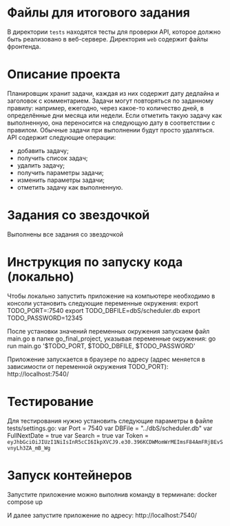# Файлы для итогового задания

В директории `tests` находятся тесты для проверки API, которое должно быть реализовано в веб-сервере.
Директория `web` содержит файлы фронтенда.

# Описание проекта

Планировщик хранит задачи, каждая из них содержит дату дедлайна и заголовок с комментарием. Задачи могут повторяться по заданному правилу: например, ежегодно, через какое-то количество дней, в определённые дни месяца или недели. Если отметить такую задачу как выполненную, она переносится на следующую дату в соответствии с правилом. Обычные задачи при выполнении будут просто удаляться. 
API содержит следующие операции:
- добавить задачу;
- получить список задач;
- удалить задачу;
- получить параметры задачи;
- изменить параметры задачи;
- отметить задачу как выполненную.

# Задания со звездочкой

Выполнены все задания со звездочкой

# Инструкция по запуску кода (локально)

Чтобы локально запустить приложение на компьютере необходимо в консоли установить следующие переменные окружения:
export TODO_PORT=:7540
export TODO_DBFILE=dbS/scheduler.db
export TODO_PASSWORD=12345

После установки значений переменных окружения запускаем файл main.go в папке go_final_project, указывая переменные окружения:
go run main.go '$TODO_PORT, $TODO_DBFILE, $TODO_PASSWORD'

Приложение запускается в браузере по адресу (адрес меняется в зависимости от переменной окружения TODO_PORT):
http://localhost:7540/

# Тестирование

Для тестирования нужно установить следующие параметры в файле tests/settings.go:
var Port = 7540
var DBFile = "../dbS/scheduler.db"
var FullNextDate = true
var Search = true
var Token = `eyJhbGciOiJIUzI1NiIsInR5cCI6IkpXVCJ9.e30.396KCDWMomWrMEImsF84AmFRjBEvSvnyLh3ZA_mB_Wg`

# Запуск контейнеров

Запустите приложение можно выполнив команду в терминале:
docker compose up

И далее запустите приложение по адресу:
http://localhost:7540/





